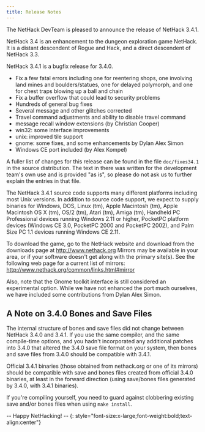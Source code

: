 ```yaml
---
title: Release Notes
---
```

The NetHack DevTeam is pleased to announce the release of NetHack 3.4.1.

NetHack 3.4 is an enhancement to the dungeon exploration game NetHack.  It is a distant descendent of Rogue and Hack, and a direct descendent of NetHack 3.3.

NetHack 3.4.1 is a bugfix release for 3.4.0.

* Fix a few fatal errors including one for reentering shops, one involving land mines and boulders/statues, one for delayed polymorph, and one for chest traps blowing up a ball and chain
* Fix a buffer overflow that could lead to security problems
* Hundreds of general bug fixes
* Several message and other glitches corrected
* Travel command adjustments and ability to disable travel command
* message recall window extensions (by Christian Cooper)
* win32: some interface improvements
* unix: improved tile support
* gnome: some fixes, and some enhancements by Dylan Alex Simon
* Windows CE port included (by Alex Kompel)

A fuller list of changes for this release can be found in the file `doc/fixes34.1` in the source distribution.  The text in there was written for the development team's own use and is provided "as is", so please do not ask us to further explain the entries in that file.

The NetHack 3.4.1 source code supports many different platforms including most Unix versions.  In addition to source code support, we expect to supply binaries for Windows, DOS, Linux (tm), Apple Macintosh (tm), Apple Macintosh OS X (tm), OS/2 (tm), Atari (tm), Amiga (tm), Handheld PC Professional devices running Windows 2.11 or higher, PocketPC platform devices (Windows CE 3.0, PocketPC 2000 and PocketPC 2002), and Palm Size PC 1.1 devices running Windows CE 2.11.

To download the game, go to the NetHack website and download from the downloads page at <http://www.nethack.org>
Mirrors may be available in your area, or if your software doesn't get along with the primary site(s).
See the following web page for a current list of mirrors: <http://www.nethack.org/common/links.html#mirror>

Also, note that the Gnome toolkit interface is still considered an experimental option.  While we have not enhanced the port much ourselves, we have included some contributions from Dylan Alex Simon.

## A Note on 3.4.0 Bones and Save Files

The internal structure of bones and save files did not change between NetHack 3.4.0 and 3.4.1.  If you use the same compiler, and the same compile-time options, and you hadn't incorporated any additional patches into 3.4.0 that altered the 3.4.0 save file format on your system, then bones and save files from 3.4.0 should be compatible with 3.4.1.

Official 3.4.1 binaries (those obtained from nethack.org or one of its mirrors) should be compatible with save and bones files created from official 3.4.0 binaries, at least in the forward direction (using save/bones files generated by 3.4.0, with 3.4.1 binaries).

If you're compiling yourself, you need to guard against clobbering existing save and/or bones files when using `make install`.

-- Happy NetHacking! --
{: style="font-size:x-large;font-weight:bold;text-align:center"}
